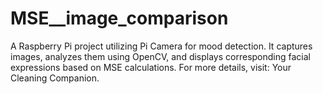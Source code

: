 # MSE__image_comparison
A Raspberry Pi project utilizing Pi Camera for mood detection. It captures images, analyzes them using OpenCV, and displays corresponding facial expressions based on MSE calculations. For more details, visit: Your Cleaning Companion.
